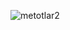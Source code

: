 ![metotlar2](https://github.com/kubrayesilkaya/C-Sharp-Programming-Notes/assets/93487264/0394dcd1-efca-4299-b548-11431e39685a)
